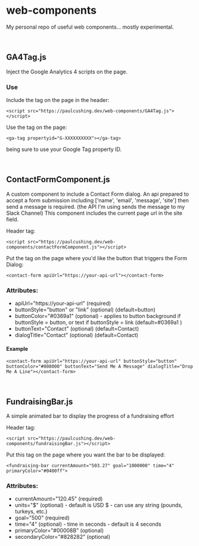 # web-components

My personal repo of useful web components... mostly experimental.

<br />

## GA4Tag.js

Inject the Google Analytics 4 scripts on the page.

### Use

Include the tag on the page in the header:

`<script src="https://paulcushing.dev/web-components/GA4Tag.js"></script>`

Use the tag on the page:

`<ga-tag propertyid="G-XXXXXXXXXX"></ga-tag>`

being sure to use your Google Tag property ID.

<br />

## ContactFormComponent.js

A custom component to include a Contact Form dialog. An api prepared to accept a form submission including ['name', 'email', 'message', 'site'] then send a message is required. (the API I'm using sends the message to my Slack Channel) This component includes the current page url in the site field.

Header tag:

`<script src="https://paulcushing.dev/web-components/contactFormComponent.js"></script>`

Put the tag on the page where you'd like the button that triggers the Form Dialog:

`<contact-form apiUrl="https://your-api-url"></contact-form>`

### Attributes:

- apiUrl="https://your-api-url" (required)
- buttonStyle="button" or "link" (optional) (default=button)
- buttonColor="#0369a1" (optional) - applies to button background if buttonStyle = button, or text if buttonStyle = link (default=#0369a1 )
- buttonText="Contact" (optional) (default=Contact)
- dialogTitle="Contact" (optional) (default=Contact)

#### Example

`<contact-form apiUrl="https://your-api-url" buttonStyle="button" buttonColor="#008000" buttonText="Send Me A Message" dialogTitle="Drop Me A Line"></contact-form>`

<br />

## FundraisingBar.js

A simple animated bar to display the progress of a fundraising effort

Header tag:

`<script src="https://paulcushing.dev/web-components/fundraisingBar.js"></script>`

Put this tag on the page where you want the bar to be displayed:

`<fundraising-bar currentAmount="503.27" goal="1000000" time="4" primaryColor="#0400ff">`

### Attributes:

- currentAmount="120.45" (required)
- units="$" (optional) - default is USD $ - can use any string (pounds, turkeys, etc.)
- goal="500" (required)
- time="4" (optional) - time in seconds - default is 4 seconds
- primaryColor="#00008B" (optional)
- secondaryColor="#828282" (optional)
